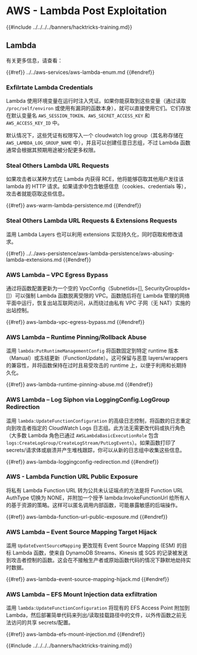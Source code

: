 # AWS - Lambda Post Exploitation

{{#include ../../../../banners/hacktricks-training.md}}

## Lambda

有关更多信息，请查看：

{{#ref}}
../../aws-services/aws-lambda-enum.md
{{#endref}}

### Exfilrtate Lambda Credentials

Lambda 使用环境变量在运行时注入凭证。如果你能获取到这些变量（通过读取 `/proc/self/environ` 或使用有漏洞的函数本身），就可以直接使用它们。它们存放在默认变量名 `AWS_SESSION_TOKEN`、`AWS_SECRET_ACCESS_KEY` 和 `AWS_ACCESS_KEY_ID` 中。

默认情况下，这些凭证有权限写入一个 cloudwatch log group（其名称存储在 `AWS_LAMBDA_LOG_GROUP_NAME` 中），并且可以创建任意日志组，不过 Lambda 函数通常会根据其预期用途被分配更多权限。

### Steal Others Lambda URL Requests

如果攻击者以某种方式在 Lambda 内获得 RCE，他将能够窃取其他用户发往该 lambda 的 HTTP 请求。如果请求中包含敏感信息（cookies、credentials 等），攻击者就能窃取这些信息。

{{#ref}}
aws-warm-lambda-persistence.md
{{#endref}}

### Steal Others Lambda URL Requests & Extensions Requests

滥用 Lambda Layers 也可以利用 extensions 实现持久化，同时窃取和修改请求。

{{#ref}}
../../aws-persistence/aws-lambda-persistence/aws-abusing-lambda-extensions.md
{{#endref}}

### AWS Lambda – VPC Egress Bypass

通过将函数配置更新为一个空的 VpcConfig（SubnetIds=[], SecurityGroupIds=[]）可以强制 Lambda 函数脱离受限的 VPC。函数随后将在 Lambda 管理的网络平面中运行，恢复出站互联网访问，从而绕过由私有 VPC 子网（无 NAT）实施的出站控制。

{{#ref}}
aws-lambda-vpc-egress-bypass.md
{{#endref}}

### AWS Lambda – Runtime Pinning/Rollback Abuse

滥用 `lambda:PutRuntimeManagementConfig` 将函数固定到特定 runtime 版本（Manual）或冻结更新（FunctionUpdate）。这可保留与恶意 layers/wrappers 的兼容性，并将函数保持在过时且易受攻击的 runtime 上，以便于利用和长期持久化。

{{#ref}}
aws-lambda-runtime-pinning-abuse.md
{{#endref}}

### AWS Lambda – Log Siphon via LoggingConfig.LogGroup Redirection

滥用 `lambda:UpdateFunctionConfiguration` 的高级日志控制，将函数的日志重定向到攻击者指定的 CloudWatch Logs 日志组。此方法无需更改代码或执行角色（大多数 Lambda 角色已通过 `AWSLambdaBasicExecutionRole` 包含 `logs:CreateLogGroup/CreateLogStream/PutLogEvents`）。如果函数打印了 secrets/请求体或崩溃并产生堆栈跟踪，你可以从新的日志组中收集这些信息。

{{#ref}}
aws-lambda-loggingconfig-redirection.md
{{#endref}}

### AWS - Lambda Function URL Public Exposure

将私有 Lambda Function URL 转为公共未认证端点的方法是将 Function URL AuthType 切换为 NONE，并附加一个授予 lambda:InvokeFunctionUrl 给所有人的基于资源的策略。这样可以匿名调用内部函数，可能暴露敏感的后端操作。

{{#ref}}
aws-lambda-function-url-public-exposure.md
{{#endref}}

### AWS Lambda – Event Source Mapping Target Hijack

滥用 `UpdateEventSourceMapping` 更改现有 Event Source Mapping (ESM) 的目标 Lambda 函数，使来自 DynamoDB Streams、Kinesis 或 SQS 的记录被发送到攻击者控制的函数。这会在不接触生产者或原始函数代码的情况下静默地劫持实时数据。

{{#ref}}
aws-lambda-event-source-mapping-hijack.md
{{#endref}}

### AWS Lambda – EFS Mount Injection data exfiltration

滥用 `lambda:UpdateFunctionConfiguration` 将现有的 EFS Access Point 附加到 Lambda，然后部署简单代码来列出/读取挂载路径中的文件，以外传函数之前无法访问的共享 secrets/配置。

{{#ref}}
aws-lambda-efs-mount-injection.md
{{#endref}}



{{#include ../../../../banners/hacktricks-training.md}}
